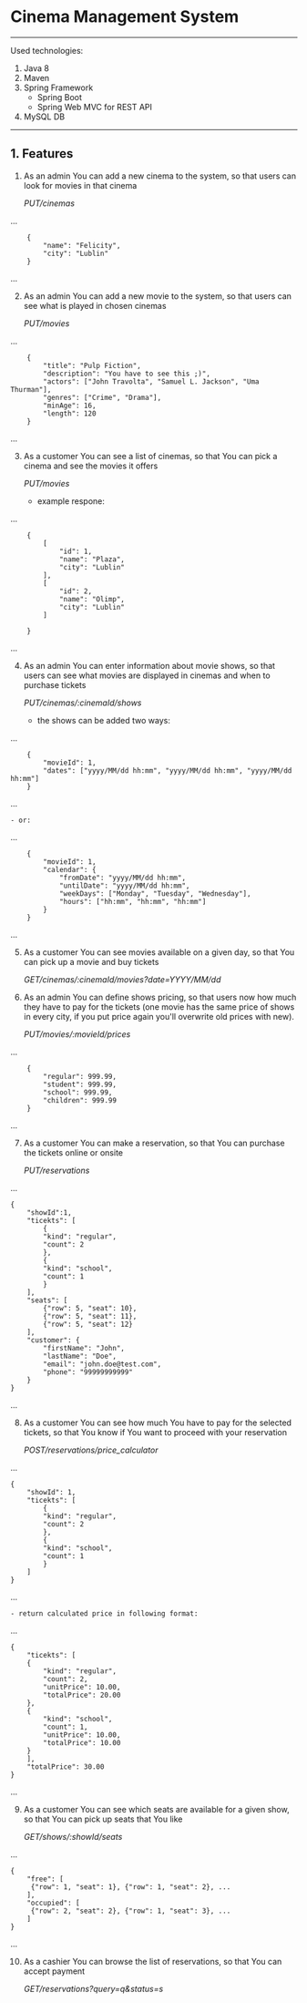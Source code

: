 # Cinema Management System
---
Used technologies:

1. Java 8
2. Maven
3. Spring Framework
	- Spring Boot
	- Spring Web MVC for REST API
4. MySQL DB

---

## 1. Features

1. As an admin You can add a new cinema to the system, so that users can look for movies in that cinema


	*PUT/cinemas*

...
	

		{
			"name": "Felicity",
			"city": "Lublin"
		}
...

2. As an admin You can add a new movie to the system, so that users can see what is played in chosen cinemas

	*PUT/movies*

...

		{
			"title": "Pulp Fiction",
			"description": "You have to see this ;)",
			"actors": ["John Travolta", "Samuel L. Jackson", "Uma Thurman"],
			"genres": ["Crime", "Drama"],
			"minAge": 16,
			"length": 120
		}
		
...
	
3. As a customer You can see a list of cinemas, so that You can pick a cinema and see the movies it offers

	*PUT/movies*

	- example respone:
		
...

		{
			[
				"id": 1,
				"name": "Plaza",
				"city": "Lublin"
			],
			[
				"id": 2,
				"name": "Olimp",
				"city": "Lublin"
			]
				
		}
		
...

4. As an admin You can enter information about movie shows, so that users can see what movies are displayed in cinemas and when to purchase tickets

	*PUT/cinemas/:cinemaId/shows*
	
	- the shows can be added two ways:
	
...
	

		{
			"movieId": 1,
			"dates": ["yyyy/MM/dd hh:mm", "yyyy/MM/dd hh:mm", "yyyy/MM/dd hh:mm"]
		}
...

	- or:
	
...

		{
			"movieId": 1,
			"calendar": {
				"fromDate": "yyyy/MM/dd hh:mm",
				"untilDate": "yyyy/MM/dd hh:mm",
				"weekDays": ["Monday", "Tuesday", "Wednesday"],
				"hours": ["hh:mm", "hh:mm", "hh:mm"]
			}
		}
		
...

5. As a customer You can see movies available on a given day, so that You can pick up a movie and buy tickets

	*GET/cinemas/:cinemaId/movies?date=YYYY/MM/dd*
	
	
6. As an admin You can define shows pricing, so that users now how much they have to pay for the tickets
	(one movie has the same price of shows in every city, if you put price again you'll overwrite old prices with new).
	
	*PUT/movies/:movieId/prices*
	
...
	
		{
			"regular": 999.99,
			"student": 999.99,
			"school": 999.99,
			"children": 999.99
		}
...

7. As a customer You can make a reservation, so that You can purchase the tickets online or onsite

	*PUT/reservations*
	
...
	
	{
		"showId":1,
		"ticekts": [
			{
			"kind": "regular",
			"count": 2
			},
			{
			"kind": "school",
			"count": 1
			}
		],
		"seats": [
			{"row": 5, "seat": 10},
			{"row": 5, "seat": 11},
			{"row": 5, "seat": 12}
		],
		"customer": {
			"firstName": "John",
			"lastName": "Doe",
			"email": "john.doe@test.com",
			"phone": "99999999999"
		}
	}
	
...

8. As a customer You can see how much You have to pay for the selected tickets, so that You know if You want to proceed with your reservation

	*POST/reservations/price_calculator*
	
...

	{
		"showId": 1,
		"ticekts": [
			{
			"kind": "regular",
			"count": 2
			},
			{
			"kind": "school",
			"count": 1
			}
		]
	}
	
...

	- return calculated price in following format:
	
...

	{
		"ticekts": [
		{
			"kind": "regular",
			"count": 2,
			"unitPrice": 10.00,
			"totalPrice": 20.00
		},
		{
			"kind": "school",
			"count": 1,
			"unitPrice": 10.00,
			"totalPrice": 10.00
		}
		],
		"totalPrice": 30.00
	}
	
...

9. As a customer You can see which seats are available for a given show, so that You can pick up seats that You like

	*GET/shows/:showId/seats*
	
...

	{
		"free": [
		 {"row": 1, "seat": 1}, {"row": 1, "seat": 2}, ...
		],
		"occupied": [
		 {"row": 2, "seat": 2}, {"row": 1, "seat": 3}, ...
		]
	}
	
...

10. As a cashier You can browse the list of reservations, so that You can accept payment

	*GET/reservations?query=q&status=s*
	